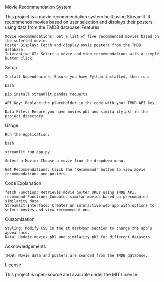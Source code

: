 Movie Recommendation System

This project is a movie recommendation system built using Streamlit. It recommends movies based on user selection and displays their posters using data from the TMDB database.
Features

    Movie Recommendations: Get a list of five recommended movies based on the selected movie.
    Poster Display: Fetch and display movie posters from the TMDB database.
    Interactive UI: Select a movie and view recommendations with a simple button click.

Setup

    Install Dependencies: Ensure you have Python installed, then run:

    bash

    pip install streamlit pandas requests

    API Key: Replace the placeholder in the code with your TMDB API key.

    Data Files: Ensure you have movies.pkl and similarity.pkl in the project directory.

Usage

    Run the Application:

    bash

    streamlit run app.py

    Select a Movie: Choose a movie from the dropdown menu.

    Get Recommendations: Click the 'Recommend' button to view movie recommendations and posters.

Code Explanation

    fetch Function: Retrieves movie poster URLs using TMDB API.
    recommend Function: Computes similar movies based on precomputed similarity data.
    Streamlit Interface: Creates an interactive web app with options to select movies and view recommendations.

Customization

    Styling: Modify CSS in the st.markdown section to change the app's appearance.
    Data: Update movies.pkl and similarity.pkl for different datasets.

Acknowledgements

    TMDB: Movie data and posters are sourced from the TMDB database.

License

This project is open-source and available under the MIT License.
